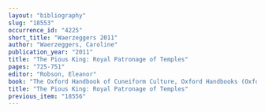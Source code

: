 ```yaml
---
layout: "bibliography"
slug: "18553"
occurrence_id: "4225"
short_title: "Waerzeggers 2011"
author: "Waerzeggers, Caroline"
publication_year: "2011"
title: "The Pious King: Royal Patronage of Temples"
pages: "725-751"
editor: "Robson, Eleanor"
book: "The Oxford Handbook of Cuneiform Culture, Oxford Handbooks (Oxford/New York)"
title: "The Pious King: Royal Patronage of Temples"
previous_item: "18556"
---
```

